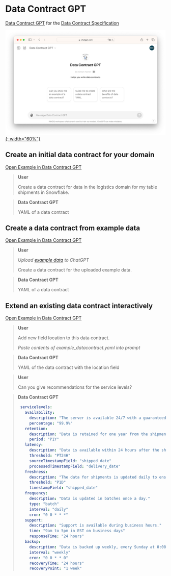 # Data Contract GPT

[Data Contract GPT](https://chatgpt.com/g/g-QGMQrqm3p-data-contract-gpt) for the [Data Contract Specification](https://datacontract.com)

[![](/images/browser.png){: width="60%"}](https://chatgpt.com/g/g-QGMQrqm3p-data-contract-gpt)

## Create an initial data contract for your domain

[Open Example in Data Contract GPT](https://chatgpt.com/share/e/515633e9-2bbd-472a-8244-29430f107cda)

> **User**
> 
> Create a data contract for data in the logistics domain for my table shipments in Snowflake.

> **Data Contract GPT**
> 
> YAML of a data contract

## Create a data contract from example data

[Open Example in Data Contract GPT](https://chatgpt.com/share/e/1b27cab6-6ea8-49ff-8c8e-d1765fb34dd9)

> **User**
> 
> *Upload [example data](example_shipment.yaml) to ChatGPT*
> 
> Create a data contract for the uploaded example data.

> **Data Contract GPT**
>
> YAML of a data contract

## Extend an existing data contract interactively

[Open Example in Data Contract GPT](https://chatgpt.com/share/e/6079bdf8-3b9b-477a-ba4f-93a0dee4e6dc)

> **User**
> 
> Add new field location to this data contract.
> 
> *Paste contents of example_datacontract.yaml into prompt*

> **Data Contract GPT**
> 
> YAML of the data contract with the location field

> **User**
>
> Can you give recommendations for the service levels?

> **Data Contract GPT**
>
> ```yaml
>  servicelevels:
>    availability:
>      description: "The server is available 24/7 with a guaranteed uptime."
>      percentage: "99.9%"
>    retention:
>      description: "Data is retained for one year from the shipment date."
>      period: "P1Y"
>    latency:
>      description: "Data is available within 24 hours after the shipment is processed."
>      threshold: "PT24H"
>      sourceTimestampField: "shipped_date"
>      processedTimestampField: "delivery_date"
>    freshness:
>      description: "The data for shipments is updated daily to ensure accuracy."
>      threshold: "P1D"
>      timestampField: "shipped_date"
>    frequency:
>      description: "Data is updated in batches once a day."
>      type: "batch"
>      interval: "daily"
>      cron: "0 0 * * *"
>    support:
>      description: "Support is available during business hours."
>      time: "9am to 5pm in EST on business days"
>      responseTime: "24 hours"
>    backup:
>      description: "Data is backed up weekly, every Sunday at 0:00 UTC."
>      interval: "weekly"
>      cron: "0 0 * * 0"
>      recoveryTime: "24 hours"
>      recoveryPoint: "1 week"
>  ```
